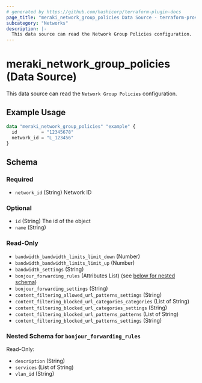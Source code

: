 ```yaml
---
# generated by https://github.com/hashicorp/terraform-plugin-docs
page_title: "meraki_network_group_policies Data Source - terraform-provider-meraki"
subcategory: "Networks"
description: |-
  This data source can read the Network Group Policies configuration.
---
```


# meraki_network_group_policies (Data Source)

This data source can read the `Network Group Policies` configuration.

## Example Usage

```terraform
data "meraki_network_group_policies" "example" {
  id         = "12345678"
  network_id = "L_123456"
}
```

<!-- schema generated by tfplugindocs -->
## Schema

### Required

- `network_id` (String) Network ID

### Optional

- `id` (String) The id of the object
- `name` (String)

### Read-Only

- `bandwidth_bandwidth_limits_limit_down` (Number)
- `bandwidth_bandwidth_limits_limit_up` (Number)
- `bandwidth_settings` (String)
- `bonjour_forwarding_rules` (Attributes List) (see [below for nested schema](#nestedatt--bonjour_forwarding_rules))
- `bonjour_forwarding_settings` (String)
- `content_filtering_allowed_url_patterns_settings` (String)
- `content_filtering_blocked_url_categories_categories` (List of String)
- `content_filtering_blocked_url_categories_settings` (String)
- `content_filtering_blocked_url_patterns_patterns` (List of String)
- `content_filtering_blocked_url_patterns_settings` (String)

<a id="nestedatt--bonjour_forwarding_rules"></a>
### Nested Schema for `bonjour_forwarding_rules`

Read-Only:

- `description` (String)
- `services` (List of String)
- `vlan_id` (String)
